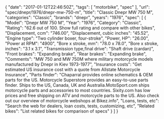 {
    "date": "2017-01-12T22:46:50Z",
    "tags": [
        "motorbike",
        "spec"
    ],
    "url": "spec\/dnepr\/1976\/dnepr-mw-750-m",
    "title": "Classic Dnepr MW 750 M",
    "categories": "Classic",
    "brands": "dnepr",
    "years": "1976",
    "spec": [
        {
            "Model": "Dnepr MW 750 M",
            "Year": "1976",
            "Category": "Classic",
            "Rating": "62.6 out of 100. Show full rating and compare with other bikes",
            "Displacement, ccm": "746.00",
            "Displacement, cubic inches": "45.52",
            "Engine type": "Two cylinder boxer, four-stroke",
            "Power, HP": "26.00",
            "Power at RPM": "4900",
            "Bore x stroke, mm": "78.0 x 78.0",
            "Bore x stroke, inches": "3.1 x 3.1",
            "Transmission type,final drive": "Shaft drive (cardan)",
            "Front brakes": "Expanding brake",
            "Rear brakes": "Expanding brake",
            "Comments": "MW 750 and MW 750M where military motorcycle models manufactured by Dnepr in Kiev 1973-1977",
            "Insurance costs": "Get estimated US insurance cost with a quote from Allstate Motorcycle Insurance",
            "Parts finder": "Chaparral provides online schematics & OEM parts for the US.   Motorcycle Superstore provides an easy-to-use parts finder. Ships to the US, Canada, UK and Australia.MotoSport.com ships motorcycle parts and accessories to most countries.    Sixity.com has low prices and free shipping on ATV and motorcycle parts to the US. Also check out our overview of motorcycle webshops at Bikez.info",
            "Loans, tests, etc": "Search the web for dealers, loan costs, tests, customizing, etc",
            "Related bikes": "List related bikes for comparison of specs"
        }
    ]
}